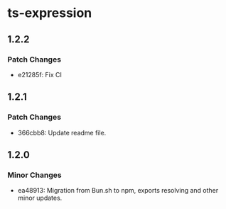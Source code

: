 # ts-expression

## 1.2.2

### Patch Changes

- e21285f: Fix CI

## 1.2.1

### Patch Changes

- 366cbb8: Update readme file.

## 1.2.0

### Minor Changes

- ea48913: Migration from Bun.sh to npm, exports resolving and other minor updates.
